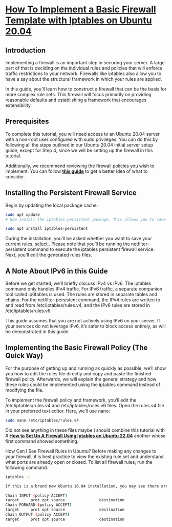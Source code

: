 # **[How To Implement a Basic Firewall Template with Iptables on Ubuntu 20.04](https://www.digitalocean.com/community/tutorials/how-to-implement-a-basic-firewall-template-with-iptables-on-ubuntu-20-04)**

## Introduction

Implementing a firewall is an important step in securing your server. A large part of that is deciding on the individual rules and policies that will enforce traffic restrictions to your network. Firewalls like iptables also allow you to have a say about the structural framework in which your rules are applied.

In this guide, you’ll learn how to construct a firewall that can be the basis for more complex rule sets. This firewall will focus primarily on providing reasonable defaults and establishing a framework that encourages extensibility.

## Prerequisites

To complete this tutorial, you will need access to an Ubuntu 20.04 server with a non-root user configured with sudo privileges. You can do this by following all the steps outlined in our Ubuntu 20.04 initial server setup guide, except for Step 4, since we will be setting up the firewall in this tutorial.

Additionally, we recommend reviewing the firewall policies you wish to implement. You can follow **[this guide](https://www.digitalocean.com/community/tutorials/how-to-choose-an-effective-firewall-policy-to-secure-your-servers)** to get a better idea of what to consider.

## Installing the Persistent Firewall Service

Begin by updating the local package cache:

```bash
sudo apt update
# Now install the iptables-persistent package. This allows you to save your rule sets and have them automatically applied at boot:

sudo apt install iptables-persistent
```

During the installation, you’ll be asked whether you want to save your current rules, select <Yes>. Please note that you’ll be running the netfilter-persistent command to execute the iptables persistent firewall service. Next, you’ll edit the generated rules files.

## A Note About IPv6 in this Guide

Before we get started, we’ll briefly discuss IPv4 vs IPv6. The iptables command only handles IPv4 traffic. For IPv6 traffic, a separate companion tool called ip6tables is used. The rules are stored in separate tables and chains. For the netfilter-persistent command, the IPv4 rules are written to and read from /etc/iptables/rules.v4, and the IPv6 rules are stored in /etc/iptables/rules.v6.

This guide assumes that you are not actively using IPv6 on your server. If your services do not leverage IPv6, it’s safer to block access entirely, as will be demonstrated in this guide.

## Implementing the Basic Firewall Policy (The Quick Way)

For the purpose of getting up and running as quickly as possible, we’ll show you how to edit the rules file directly and copy and paste the finished firewall policy. Afterwards, we will explain the general strategy and how these rules could be implemented using the iptables command instead of modifying the file.

To implement the firewall policy and framework, you’ll edit the /etc/iptables/rules.v4 and /etc/iptables/rules.v6 files. Open the rules.v4 file in your preferred text editor. Here, we’ll use nano:

```bash
sudo nano /etc/iptables/rules.v4
```

Did not see anything in these files maybe I should combine this tutorial with # **[How to Set Up A Firewall Using Iptables on Ubuntu 22.04](https://www.liquidweb.com/kb/set-firewall-using-iptables-ubuntu-16-04/)** another whose first command showed something.

How Can I See Firewall Rules in Ubuntu?
Before making any changes to your firewall, it is best practice to view the existing rule set and understand what ports are already open or closed. To list all firewall rules, run the following command.

```bash
iptables -L

If this is a brand new Ubuntu 16.04 installation, you may see there are no rules defined! Here is an example “empty” output with no rules set:

Chain INPUT (policy ACCEPT)
target     prot opt source               destination
Chain FORWARD (policy ACCEPT)
target     prot opt source               destination
Chain OUTPUT (policy ACCEPT)
target     prot opt source               destination
```

